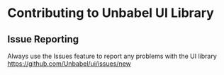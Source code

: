 # Contributing to Unbabel UI Library

## Issue Reporting

Always use the Issues feature to report any problems with the UI library https://github.com/Unbabel/ui/issues/new
